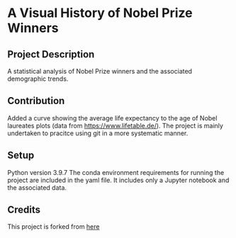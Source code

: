 # A Visual History of Nobel Prize Winners

## Project Description
A statistical analysis of Nobel Prize winners and the associated demographic trends.

## Contribution
Added a curve showing the average life expectancy to the age of Nobel laureates plots (data from https://www.lifetable.de/). The project is mainly undertaken to pracitce using git in a more systematic manner.

## Setup
Python version 3.9.7
The conda environment requirements for running the project are included in the yaml file. It includes only a Jupyter notebook and the associated data. 

## Credits
This project is forked from [here](https://github.com/veeralakrishna/DataCamp-Project-Solutions-Python)